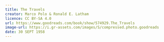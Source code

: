 ```yaml
---
title: The Travels
creator: Marco Polo & Ronald E. Latham
licence: CC BY-SA 4.0
url: https://www.goodreads.com/book/show/574929.The_Travels
image-url: https://i.gr-assets.com/images/S/compressed.photo.goodreads.com/books/1442800299l/574929._SY475_.jpg
date: 30 SEPT 1958
---
```

